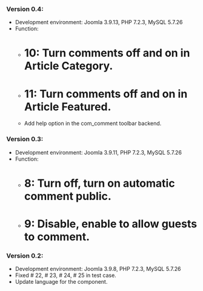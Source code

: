 ### Version 0.4:
- Development environment: Joomla 3.9.13, PHP 7.2.3, MySQL 5.7.26
- Function:
     - # 10: Turn comments off and on in Article Category.
     - # 11: Turn comments off and on in Article Featured.
     - Add help option in the com_comment toolbar backend.

### Version 0.3:
- Development environment: Joomla 3.9.11, PHP 7.2.3, MySQL 5.7.26
- Function:
     - # 8: Turn off, turn on automatic comment public.
     - # 9: Disable, enable to allow guests to comment.

### Version 0.2:
- Development environment: Joomla 3.9.8, PHP 7.2.3, MySQL 5.7.26
- Fixed # 22, # 23, # 24, # 25 in test case.
- Update language for the component.
